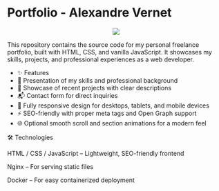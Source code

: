 # Portfolio - Alexandre Vernet


<p align="center">
  <img src="https://github.com/user-attachments/assets/6da56ac4-e034-4ef6-8a9d-441a479ae37b">
</p>


This repository contains the source code for my personal freelance portfolio, built with HTML, CSS, and vanilla JavaScript.
It showcases my skills, projects, and professional experiences as a web developer.

- ✨ Features
- 📌 Presentation of my skills and professional background
- 💼 Showcase of recent projects with clear descriptions
- 📬 Contact form for direct inquiries
- 📱 Fully responsive design for desktops, tablets, and mobile devices
- ⚡ SEO-friendly with proper meta tags and Open Graph support
- 🌐 Optional smooth scroll and section animations for a modern feel


🛠️ Technologies

HTML / CSS / JavaScript – Lightweight, SEO-friendly frontend

Nginx – For serving static files

Docker – For easy containerized deployment

